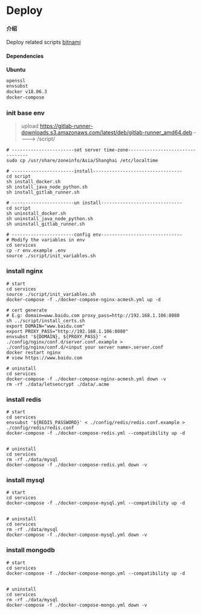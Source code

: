 # Deploy

#### 介绍
Deploy related scripts
[bitnami](https://hub.docker.com/u/bitnami)

#### Dependencies

**Ubuntu**

```txt
openssl
envsubst
docker v18.06.3
docker-compose
```

### init base env

> upload https://gitlab-runner-downloads.s3.amazonaws.com/latest/deb/gitlab-runner_amd64.deb 
>    ----> /script/
```shell
# -----------------------set server time-zone---------------------------------
sudo cp /usr/share/zoneinfo/Asia/Shanghai /etc/localtime

# -----------------------install---------------------------------
cd script
sh install_docker.sh
sh install_java_node_python.sh
sh install_gitlab_runner.sh

# -----------------------un install------------------------------
cd script
sh uninstall_docker.sh
sh uninstall_java_node_python.sh
sh uninstall_gitlab_runner.sh

# -----------------------config env------------------------------
# Modify the variables in env
cd services
cp -r env.example .env
source ./script/init_variables.sh
```

### install nginx

```shell
# start
cd services
source ./script/init_variables.sh
docker-compose -f ./docker-compose-nginx-acmesh.yml up -d

# cert generate
# E.g: domain=www.baidu.com proxy_pass=http://192.168.1.106:8080
sh ../script/install_certs.sh
export DOMAIN="www.baidu.com"
export PROXY_PASS="http://192.168.1.106:8080"
envsubst '${DOMAIN}, ${PROXY_PASS}' < ./config/nginx/conf.d/server.conf.example > ./config/nginx/conf.d/<input your server name>.server.conf
docker restart nginx
# view https://www.baidu.com

# uninstall 
cd services
docker-compose -f ./docker-compose-nginx-acmesh.yml down -v
rm -rf ./data/letsencrypt ./data/.acme
```


### install redis

```shell
# start
cd services
envsubst '${REDIS_PASSWORD}' < ./config/redis/redis.conf.example > ./config/redis/redis.conf
docker-compose -f ./docker-compose-redis.yml --compatibility up -d


# uninstall 
cd services
rm -rf ./data/mysql
docker-compose -f ./docker-compose-redis.yml down -v
```

### install mysql

```shell
# start
cd services
docker-compose -f ./docker-compose-mysql.yml --compatibility up -d


# uninstall 
cd services
rm -rf ./data/mysql
docker-compose -f ./docker-compose-mysql.yml down -v
```

### install mongodb

```shell
# start
cd services
docker-compose -f ./docker-compose-mongo.yml --compatibility up -d


# uninstall 
cd services
rm -rf ./data/mysql
docker-compose -f ./docker-compose-mongo.yml down -v
```